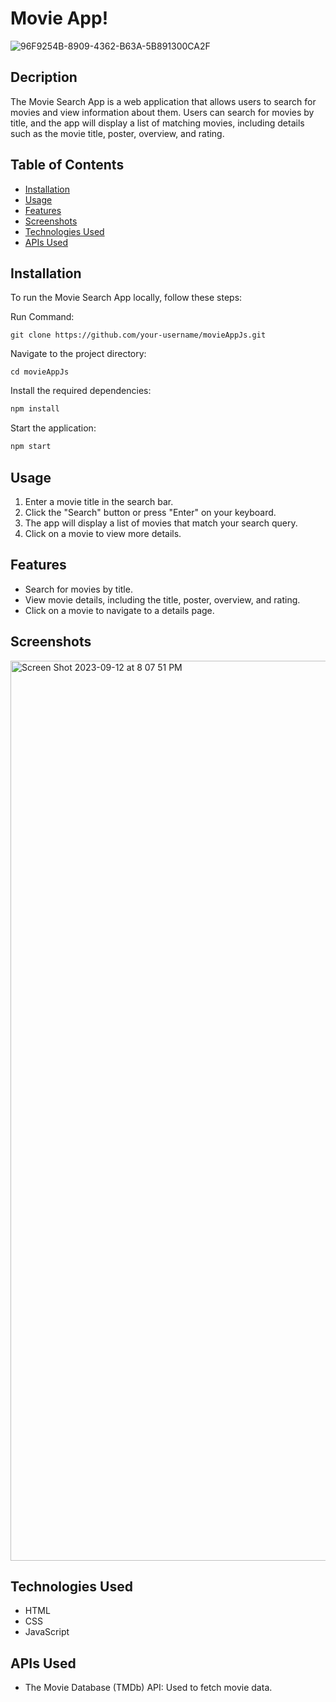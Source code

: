 # Movie App!

![96F9254B-8909-4362-B63A-5B891300CA2F](https://github.com/hefamba/movieAppJs/assets/81347556/3b8382b8-dde7-4c72-9d83-bacab4ba25c3)

## Decription
The Movie Search App is a web application that allows users to search for movies and view information about them. Users can search for movies by title, and the app will display a list of matching movies, including details such as the movie title, poster, overview, and rating.

## Table of Contents

- [Installation](#installation)
- [Usage](#usage)
- [Features](#features)
- [Screenshots](#screenshots)
- [Technologies Used](#technologies-used)
- [APIs Used](#apis-used)

## Installation

To run the Movie Search App locally, follow these steps:

Run Command:

	git clone https://github.com/your-username/movieAppJs.git

Navigate to the project directory:

	cd movieAppJs

Install the required dependencies:

``` bash
npm install
```
Start the application:

```bash
npm start
```

## Usage

1. Enter a movie title in the search bar.
2. Click the "Search" button or press "Enter" on your keyboard.
3. The app will display a list of movies that match your search query.
4. Click on a movie to view more details.

## Features

- Search for movies by title.
- View movie details, including the title, poster, overview, and rating.
- Click on a movie to navigate to a details page.

## Screenshots
<img width="1440" alt="Screen Shot 2023-09-12 at 8 07 51 PM" src="https://github.com/hefamba/movieAppJs/assets/81347556/78f43ba6-7f9d-44e3-872e-333ae4b167db">

## Technologies Used

- HTML
- CSS
- JavaScript

## APIs Used

- The Movie Database (TMDb) API: Used to fetch movie data.
